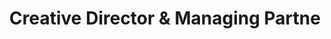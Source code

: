 ---
name: 'Yocelyn Riojas'
firstname: 'Yocelyn'
title: 'Creative Director & Managing Partne'
company: 'SparkNerds'
image: 'assets/images/speakers/yocelyn-riojas.jpg'
social:
  - name: 'instagram'
    famod: ''
    url: 'https://www.instagram.com/yocelyn_riojas/'
---